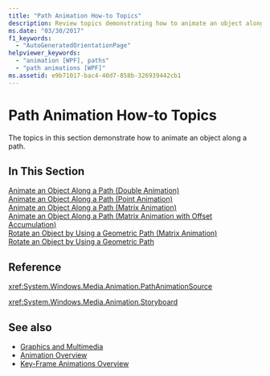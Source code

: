 ```yaml
---
title: "Path Animation How-to Topics"
description: Review topics demonstrating how to animate an object along a path.
ms.date: "03/30/2017"
f1_keywords: 
  - "AutoGeneratedOrientationPage"
helpviewer_keywords: 
  - "animation [WPF], paths"
  - "path animations [WPF]"
ms.assetid: e9b71017-bac4-40d7-858b-326939442cb1
---
```

# Path Animation How-to Topics
The topics in this section demonstrate how to animate an object along a path.  
  
## In This Section  
 [Animate an Object Along a Path (Double Animation)](how-to-animate-an-object-along-a-path-double-animation.md)  
 [Animate an Object Along a Path (Point Animation)](how-to-animate-an-object-along-a-path-point-animation.md)  
 [Animate an Object Along a Path (Matrix Animation)](how-to-animate-an-object-along-a-path-matrix-animation.md)  
 [Animate an Object Along a Path (Matrix Animation with Offset Accumulation)](animate-an-object-along-a-path-matrix-animation-with-offset.md)  
 [Rotate an Object by Using a Geometric Path (Matrix Animation)](how-to-rotate-an-object-by-using-a-geometric-path-matrix-animation.md)  
 [Rotate an Object by Using a Geometric Path](how-to-rotate-an-object-by-using-a-geometric-path.md)  
  
## Reference  
 <xref:System.Windows.Media.Animation.PathAnimationSource>  
  
 <xref:System.Windows.Media.Animation.Storyboard>  
  
## See also

- [Graphics and Multimedia](index.md)
- [Animation Overview](animation-overview.md)
- [Key-Frame Animations Overview](key-frame-animations-overview.md)
